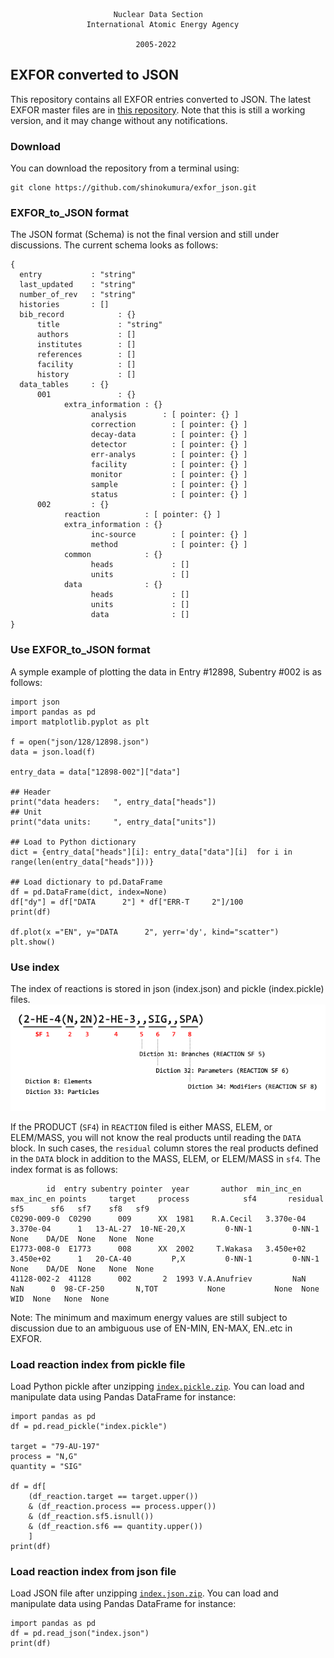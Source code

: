 
                           Nuclear Data Section
                     International Atomic Energy Agency

                                2005-2022


## EXFOR converted to JSON
This repository contains all EXFOR entries converted to JSON. The latest EXFOR master files are in [this repository](https://github.com/IAEA-NDS/exfor_master/). Note that this is still a working version, and it may change without any notifications.


### Download
You can download the repository from a terminal using:
```
git clone https://github.com/shinokumura/exfor_json.git
```

### EXFOR_to_JSON format
The JSON format (Schema) is not the final version and still under discussions. The current schema looks as follows:
```
{
  entry           : "string" 
  last_updated    : "string" 
  number_of_rev   : "string"
  histories       : []
  bib_record            : {}
      title             : "string" 
      authors           : []  
      institutes        : [] 
      references        : [] 
      facility          : [] 
      history           : []
  data_tables     : {}
      001               : {}
            extra_information : {}
                  analysis	      : [ pointer: {} ]
                  correction        : [ pointer: {} ]
                  decay-data        : [ pointer: {} ]
                  detector          : [ pointer: {} ]
                  err-analys        : [ pointer: {} ]
                  facility          : [ pointer: {} ]
                  monitor           : [ pointer: {} ]
                  sample            : [ pointer: {} ]
                  status            : [ pointer: {} ]
      002         : {}
            reaction          : [ pointer: {} ]
            extra_information : {}
                  inc-source        : [ pointer: {} ]
                  method            : [ pointer: {} ]
            common            : {}
                  heads             : []
                  units             : []
            data              : {}
                  heads             : []
                  units             : []
                  data              : []
}
```


### Use EXFOR_to_JSON format
A symple example of plotting the data in Entry #12898, Subentry #002 is as follows:
```
import json
import pandas as pd
import matplotlib.pyplot as plt

f = open("json/128/12898.json")
data = json.load(f)

entry_data = data["12898-002"]["data"]

## Header
print("data headers:   ", entry_data["heads"])
## Unit
print("data units:     ", entry_data["units"])

## Load to Python dictionary
dict = {entry_data["heads"][i]: entry_data["data"][i]  for i in range(len(entry_data["heads"]))}

## Load dictionary to pd.DataFrame
df = pd.DataFrame(dict, index=None)
df["dy"] = df["DATA      2"] * df["ERR-T     2"]/100
print(df)

df.plot(x ="EN", y="DATA      2", yerr='dy', kind="scatter")
plt.show()
```



### Use index
The index of reactions is stored in json (index.json) and pickle (index.pickle) files.
![image](https://github.com/IAEA-NDS/exfor_dictionary/blob/main/SF.png)

If the PRODUCT (```SF4```) in ```REACTION``` filed is either MASS, ELEM, or ELEM/MASS, you will not know the real products until reading the ```DATA``` block. In such cases, the ```residual``` column stores the real products defined in the ```DATA``` block in addition to the MASS, ELEM, or ELEM/MASS in ```sf4```.
The index format is as follows:
```
        id  entry subentry pointer  year       author  min_inc_en  max_inc_en points     target     process            sf4       residual   sf5      sf6   sf7    sf8   sf9
C0290-009-0  C0290      009      XX  1981    R.A.Cecil   3.370e-04   3.370e-04      1   13-AL-27  10-NE-20,X         0-NN-1         0-NN-1  None    DA/DE  None   None  None
E1773-008-0  E1773      008      XX  2002     T.Wakasa   3.450e+02   3.450e+02      1   20-CA-40         P,X         0-NN-1         0-NN-1  None    DA/DE  None   None  None
41128-002-2  41128      002       2  1993 V.A.Anufriev         NaN         NaN      0  98-CF-250       N,TOT           None           None  None      WID  None   None  None
```
Note: The minimum and maximum energy values are still subject to discussion due to an ambiguous use of EN-MIN, EN-MAX, EN..etc in EXFOR.


### Load reaction index from pickle file
Load Python pickle after unzipping [``index.pickle.zip``](https://github.com/shinokumura/exfor_json/blob/main/index.pickle.zip). You can load and manipulate data using Pandas DataFrame for instance:

```
import pandas as pd
df = pd.read_pickle("index.pickle")

target = "79-AU-197"
process = "N,G"
quantity = "SIG"

df = df[
    (df_reaction.target == target.upper())
    & (df_reaction.process == process.upper())
    & (df_reaction.sf5.isnull())
    & (df_reaction.sf6 == quantity.upper())
    ]
print(df)
```

### Load reaction index from json file
Load JSON file after unzipping [``index.json.zip``](https://github.com/shinokumura/exfor_json/blob/main/index.json.zip). You can load and manipulate data using Pandas DataFrame for instance:

```
import pandas as pd
df = pd.read_json("index.json")
print(df)
```

